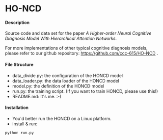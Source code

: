 # HO-NCD

#### Description
Source code and data set for the paper *A Higher-order Neural Cognitive Diagnosis Model With Hierarchical Attention Networks*.

For more implementations of other typical cognitive diagnosis models, please refer to our github repository: https://github.com/ccc-615/HO-NCD .


#### File Structure

- data_divide.py: the configuration of the HONCD model
- data_loader.py: the data loader of the HONCD model
- model.py: the definition of the HONCD model
- run.py: the training script. (If you want to train HONCD, please use this!)
- README.md: It's me. :-)


#### Installation
- You'd better run the HONCD on a Linux platform.
- install & run:
```
python run.py
```

